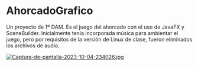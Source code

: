 # AhorcadoGrafico
 Un proyecto de 1º DAM. Es el juego del ahorcado con el uso de JavaFX y SceneBuilder. 
 Inicialmente tenía incorporada música para ambientar el juego, pero por requisitos de la versión de Linux de clase, fueron eliminados los archivos de audio.

[![Captura-de-pantalla-2023-10-04-234026.jpg](https://i.postimg.cc/7ZLXJJG3/Captura-de-pantalla-2023-10-04-234026.jpg)](https://postimg.cc/Vd3X36Fv)
